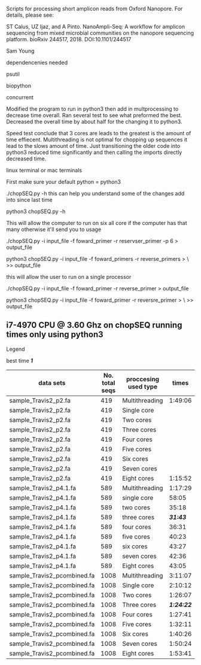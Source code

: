 Scripts for processing short amplicon reads from Oxford Nanopore. For details, please see:

ST Calus, UZ Ijaz, and A Pinto. NanoAmpli-Seq: A workflow for amplicon sequencing from mixed microbial communities on the nanopore sequencing platform. bioRxiv 244517, 2018. DOI:10.1101/244517


Sam Young

dependencenies needed 

psutil 

biopython

concurrent

Modified the program to run in python3 then add in multprocessing to decrease time overall. Ran several test to see what preformed the best.  Decreased the overall time by about half for the changing it to python3. 

Speed test conclude that 3 cores are leads to the greatest is the amount of time effiecent. Multithreading is not optimal for chopping up sequences it lead to the slows amount of time. Just transitioning the older code into python3 reduced time significantly and then calling the imports directly decreased time. 

linux terminal or mac terminals

First make sure your default python = python3 

./chopSEQ.py -h this can help you understand some of the changes add into since last time

python3 chopSEQ.py -h 

This will allow the computer to run on six all core if the computer has that many otherwise it'll send you to usage 

./chopSEQ.py -i input_file -f foward_primer -r reservser_primer -p 6 > output_file 

python3 chopSEQ.py -i input_file -f foward_primers -r reverse_primers > \ >>  output_file 

this will allow the user to run on a single processor

./chopSEQ.py -i input_file -f foward_primer -r reverse_primer > output_file

python3 chopSEQ.py -i input_file -f foward_primer -r reversre_primer > \ >> output_file 

i7-4970 CPU @ 3.60 Ghz on chopSEQ running times only using python3
-----------------------------------------------------------------

Legend

best time ***1***

| data sets | No. total seqs | proccesing used type | times | 
|--------------------------|----------------|----------------------|--------|
|sample_Travis2_p2.fa|419| Multithreading |1:49:06|
|sample_Travis2_p2.fa|419| Single core ||
|sample_Travis2_p2.fa|419| Two cores ||
|sample_Travis2_p2.fa|419| Three cores ||
|sample_Travis2_p2.fa|419| Four cores ||	
|sample_Travis2_p2.fa|419| Five cores ||
|sample_Travis2_p2.fa|419| Six cores  ||
|sample_Travis2_p2.fa|419| Seven cores ||
|sample_Travis2_p2.fa|419| Eight cores |1:15:52|
|sample_Travis2_p4.1.fa|589| Multithreading |1:17:29|
|sample_Travis2_p4.1.fa|589| single core |58:05|
|sample_Travis2_p4.1.fa|589| two cores |35:18|
|sample_Travis2_p4.1.fa|589| three cores |***31:43***|
|sample_Travis2_p4.1.fa|589| four cores |36:31|
|sample_Travis2_p4.1.fa|589| five cores |40:23|
|sample_Travis2_p4.1.fa|589| six cores  |43:27|
|sample_Travis2_p4.1.fa|589| seven cores |42:36|
|sample_Travis2_p4.1.fa|589| Eight cores |43:05|
|sample_Travis2_pcombined.fa|1008| Multithreading |3:11:07|
|sample_Travis2_pcombined.fa|1008| Single core |2:10:12|
|sample_Travis2_pcombined.fa|1008| Two cores |1:26:07|
|sample_Travis2_pcombined.fa|1008| Three cores |***1:24:22***|
|sample_Travis2_pcombined.fa|1008| Four cores  |1:27:41|
|sample_Travis2_pcombined.fa|1008| Five cores  |1:32:11|
|sample_Travis2_pcombined.fa|1008| Six  cores |1:40:26|
|sample_Travis2_pcombined.fa|1008| Seven cores |1:50:24|
|sample_Travis2_pcombined.fa|1008| Eight cores |1:53:41|


